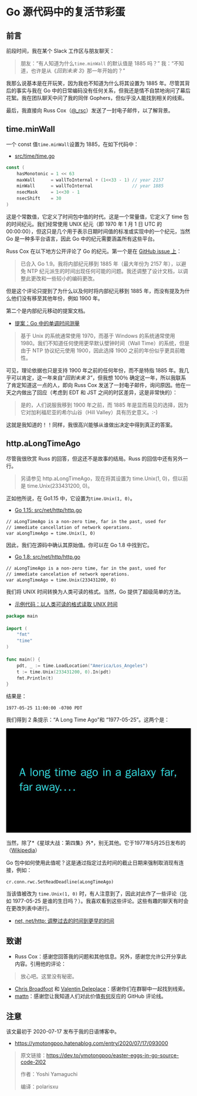 # Go 源代码中的复活节彩蛋

## 前言

前段时间，我在某个 Slack 工作区与朋友聊天：

> 朋友：“有人知道为什么`time.minWall` 的默认值是 1885 吗？”
> 我：“不知道，也许是从《*回到未来 3*》那一年开始的？”

我那么说基本是在开玩笑，因为我也不知道为什么将其设置为 1885 年。尽管其背后的事实与我在 Go 中的日常编码没有任何关系，但我还是情不自禁地询问了幕后花絮。我在团队聊天中问了我的同伴 Gophers，但似乎没人能找到相关的线索。

最后，我直接向 Russ Cox（[@_rsc](https://twitter.com/_rsc)）发送了一封电子邮件，以了解背景。

## time.minWall

一个 const 值`time.minWall`设置为 1885，在如下代码中：

- [src/time/time.go](https://github.com/golang/go/blob/release-branch.go1.15/src/time/time.go#L153)

```go
const (
    hasMonotonic = 1 << 63
    maxWall      = wallToInternal + (1<<33 - 1) // year 2157
    minWall      = wallToInternal               // year 1885
    nsecMask     = 1<<30 - 1
    nsecShift    = 30
)
```

这是个常数值，它定义了时间包中值的时代。这是一个常量值，它定义了 time 包的时间纪元。我们经常使用 UNIX 纪元（即 1970 年 1 月 1 日 UTC 的 00:00:00），但这只是几个用于表示日期时间值的标准或实现中的一个纪元，当然 Go 是一种多平台语言，因此 Go 中的纪元需要涵盖所有这些平台。

Russ Cox 在以下地方公开评论了 Go 的纪元。第一个是在 [GitHub issue 上](https://github.com/golang/go/issues/12914#issuecomment-277335863)：

> 已合入 Go 1.9。我将内部纪元移到 1885 年（最大年份为 2157 年），以避免 NTP 纪元派生的时间出现任何可能的问题。我还调整了设计文档，以调整此更改和一些较小的编码更改。

但是这个评论只提到了为什么以及何时将内部纪元移到 1885 年，而没有提及为什么他们没有移至其他年份，例如 1900 年。

第二个是内部纪元移动的提案文档。

- [提案：Go 中的单调时间测量](https://github.com/golang/proposal/blob/master/design/12914-monotonic.md)

> 基于 Unix 的系统通常使用 1970，而基于 Windows 的系统通常使用 1980。我们不知道任何使用更早默认壁钟时间（Wall Time）的系统，但是由于 NTP 协议纪元使用 1900，因此选择 1900 之前的年份似乎更具前瞻性。

可见，理论依据也只是支持 1900 年之前的任何年份，而不是特指 1885 年。我几乎可以肯定，这一年来自“*回到未来 3”*，但我想 100％ 确定这一年，所以我联系了肯定知道这一点的人，即向 Russ Cox 发送了一封电子邮件，询问原因。他在一天之内做出了回应（考虑到 EDT 和 JST 之间的时区差异，这是非常快的）：

> 是的，人们说服我移到 1900 年之前，而 1885 年是显而易见的选择，因为它对加利福尼亚的希尔山谷（Hill Valley）具有历史意义。:-)

这就是我知道的！！同样，我很高兴能够从谁做出决定中得到真正的答案。

## http.aLongTimeAgo

尽管我很欣赏 Russ 的回答，但这还不是故事的结局。Russ 的回信中还有另外一行。

> 另请参见 http.aLongTimeAgo，现在将其设置为 time.Unix(1, 0)，但以前是 time.Unix(233431200, 0)。

正如他所说，在 Go1.15 中，它设置为`time.Unix(1, 0)`。

- [Go 1.15: src/net/http/http.go](https://github.com/golang/go/blob/dev.boringcrypto.go1.15/src/net/http/http.go#L30)

```
// aLongTimeAgo is a non-zero time, far in the past, used for
// immediate cancellation of network operations.
var aLongTimeAgo = time.Unix(1, 0)
```

因此，我们在源码中确认其原始值。你可以在 Go 1.8 中找到它。

- [Go 1.8: src/net/http/http.go](https://github.com/golang/go/blob/dev.boringcrypto.go1.8/src/net/http/http.go#L23)

```
// aLongTimeAgo is a non-zero time, far in the past, used for
// immediate cancelation of network operations.
var aLongTimeAgo = time.Unix(233431200, 0)
```

我们将 UNIX 时间转换为人类可读的格式。当然，Go 提供了超级简单的方法。

- [示例代码：以人类可读的格式读取 UNIX 时间](https://play.golang.org/p/c4u1lF5Q6xQ)

```go
package main

import (
    "fmt"
    "time"
)

func main() {
    pdt, _ := time.LoadLocation("America/Los_Angeles")
    t := time.Unix(233431200, 0).In(pdt)
    fmt.Println(t)
}
```

结果是：

```
1977-05-25 11:00:00 -0700 PDT
```

我们得到 2 条提示：“A Long Time Ago”和 “1977-05-25”。这两个是：

![](imgs/eggs01.jpeg)

当然，除了*《星球大战：第四集》外*，别无其他。它于1977年5月25日发布的（[Wikipedia](https://en.wikipedia.org/wiki/Star_Wars_(film))）

Go 包中如何使用此值呢？这是通过指定过去时间的截止日期来强制取消现有连接，例如：

```
cr.conn.rwc.SetReadDeadline(aLongTimeAgo)
```

当该值被改为 `time.Unix(1, 0)` 时，有人注意到了，因此对此作了一些评论（比如 1977-05-25 是谁的生日吗？）。我喜欢看到这些评论。这些有趣的聊天有时会在更改列表中进行。

- [net, net/http: 调整过去的时间到更早的时间](https://github.com/golang/go/commit/6983b9a57955fa12ecd81ab8394ee09e64ef21b9)

## 致谢

- Russ Cox：感谢您回答我的问题和其他信息。另外，感谢您允许公开分享此内容。引用他的评论：

> 放心吧。这里没有秘密。

- [Chris Broadfoot](https://twitter.com/broady) 和 [Valentin Deleplace](https://twitter.com/val_deleplace)：感谢你们在群聊中一起找到线索。
- [mattn](https://twitter.com/mattn_jp)：感谢您让我知道人们对此价值[有何](https://twitter.com/mattn_jp)反应的 GitHub 评论线。

## 注意

该文最初于 2020-07-17 发布于我的日语博客中。

- https://ymotongpoo.hatenablog.com/entry/2020/07/17/093000

> 原文链接：https://dev.to/ymotongpoo/easter-eggs-in-go-source-code-2l02
>
> 作者：Yoshi Yamaguchi
>
> 编译：polarisxu
